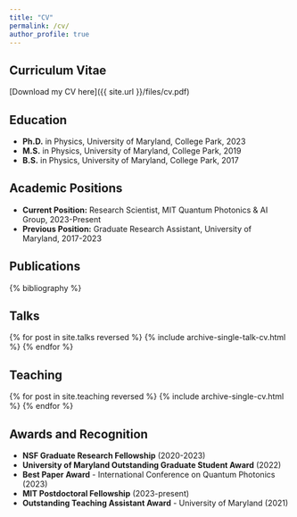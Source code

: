 ```yaml
---
title: "CV"
permalink: /cv/
author_profile: true
---
```


## Curriculum Vitae

[Download my CV here]({{ site.url }}/files/cv.pdf)

## Education

- **Ph.D.** in Physics, University of Maryland, College Park, 2023
- **M.S.** in Physics, University of Maryland, College Park, 2019  
- **B.S.** in Physics, University of Maryland, College Park, 2017

## Academic Positions

- **Current Position:** Research Scientist, MIT Quantum Photonics & AI Group, 2023-Present
- **Previous Position:** Graduate Research Assistant, University of Maryland, 2017-2023

## Publications

{% bibliography %}

## Talks

{% for post in site.talks reversed %}
  {% include archive-single-talk-cv.html %}
{% endfor %}

## Teaching

{% for post in site.teaching reversed %}
  {% include archive-single-cv.html %}
{% endfor %}

## Awards and Recognition

- **NSF Graduate Research Fellowship** (2020-2023)
- **University of Maryland Outstanding Graduate Student Award** (2022)
- **Best Paper Award** - International Conference on Quantum Photonics (2023)
- **MIT Postdoctoral Fellowship** (2023-present)
- **Outstanding Teaching Assistant Award** - University of Maryland (2021)
